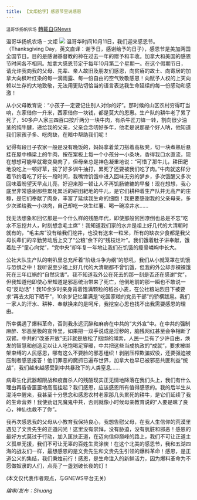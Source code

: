 ```yaml
---
title: 【文炬拾字】感恩节里说感恩
---
```

`温哥华扬帆农场` [轉載自GNews](https://gnews.org/zh-hans/1586205/)

温哥华扬帆农场 – 文炬
![](https://assets.gnews.org/wp-content/uploads/2021/08/专栏图-scaled.jpg)
温哥华时间10月11日，我们迎来感恩节。（Thanksgiving Day，英文直译：谢予日，感谢给予的日子），感恩节是美加两国全国节日。目的是感谢基督教的神在过去一年的赠予和丰收。加拿大和美国的感恩节时间各不相同。加拿大感恩节定于每年10月第二个星期一。在这个假期节日，请允许我向我的父母、先辈、亲人故旧及朋友们感恩，向贫瘠的故土、向寄居的加拿大向枫叶红染的每一滴雨露、每一份自由的空气致敬感恩！向赋予人权的上天向赖以生存的大地致敬，无法用更贴切恰当的语言表达我生命延续的每一份感动和感激！

从小父母教育说：“小孩子一定要记住别人对你的好”。那时候的山区农村穷得叮当响，东家借你一升米，西家借你一块钱，都是莫大的恩惠。生产队的耕牛老了累了死了，50多户人家三四百口按斤两分一块牛肉，有杀牛匠刀锋一转，割向很少油茎的纯牛腱，递给我的父亲，父亲会念叨好多年，他老是说那是个好人呐，他知道我们家孩子多、吃肉缺，在暗中帮助我们呢！

记得有段日子农家一般是没有晚饭的，妈妈拿着菜刀搭着高板凳，切一块煮熟后悬挂在屋中横梁上的牛肉，按在案板上每一个小孩分一小条块，香得我口水直流，现在想想可能早就霉变臭肉了，但母亲总是神色凝重地说：“可惜了那牛儿，耕田耙地没吃上一顿好草，挨了好多训牛抽打，累死了还要被我们吃了肉。”牛肉就这样分着节约着吃了好长一段时间，我嘴馋饥饿中进入回味无穷的梦乡，多次饿醒又多次回味着盼望天早点儿亮，好迎来那一顿让人不再饥肠辘辘的早餐！现在想想，我心底里非常感谢那些累死累活的耕田耙地的牛儿，是它们耕种着生产队并无高产的庄稼，是它们奉献了肉身，丰富了延续我生命的细胞！我更要感谢我的父亲母亲，多少次递给我一小块肉，自己却吃一块生红薯、喝一碗凉井水……

我无法想象和回忆那是一个什么样的残酷年代，即使那般贫困潦倒也总是不忘“吃水不忘挖井人，时刻想念毛主席”！我知道我们家的水井是祖上好几代的大清朝时就有的，“毛主席”没有给我们挖井，也没有送来一粒米，所有的缺衣少食都是我父母长辈们的辛勤劳动后上交了“公粮”余下的“残枝烂叶”。我们饿着肚子讲奉献，饿着肚子“童心向党”，“党中央”却年复一年地让我们在饥饿的瘦骨嶙峋中长大。

公社大队生产队的喇叭里总充斥着“阶级斗争为纲”的怒吼，我们从小就笼罩在饥饿与恐惧之中！我听说至少祖上好几代的大清朝都不曾饥饿，但我的外公却赤裸裸饿死在三年红祸的“自然灾害”。我不知道我外公在死去的那一刻是否还在感谢“党”，但我知道他即使心里知道是邪恶统治带来了死亡，他倒地前的那一瞬也不敢说一句“反动话”！我10余岁时亲身背着饱满颗粒的稻谷小麦，在公社粮站烈日下被要求“再去太阳下晒干”，10余岁记忆里满是“吃国家粮的党员干部”的骄横跋扈。我们一家人的汗水、耕种、奉献换来的是呵斥，我挖空心思也找不出我需要感恩的理由。

所幸偶遇了爆料革命，否则我永远沉醉和麻痹在中共的“大外宣”中。在中共的强制麻醉、邪恶至极的宣传里，如果把一双手说成是淫秽的，脑残网红甚至会争相断了双臂。中共的“改革开放”无非就是放松了捆绑的绳索，人民一旦有了少许自由，焕发的智慧和创造足以让人吃饱喝足穿暖，中共把这些当成执政的“成就”，要求被绑架束缚的人民感恩，哪有这么不要脸的邪恶组织！剥削压榨欺骗奴役，还要强迫被压制者感恩报答！他们罪恶的魔抓已遍布世界，加拿大也早已被邪恶共匪利益“统战”，我们越来越感受到中共暴政下的人类窒息……

病毒生化武器超限战和疫苗杀人的残酷现实正无情地降落在我们头上，我们有什么理由再昏昏噩噩地高高挂起？我们感恩，应该感恩所有值得感恩的。我的后半生从混沌中醒来，我甚至十分思念和感恩农村老家那几头累死的耕牛，是它们延续了我的生命营养！我使劲诅咒魔鬼中共，否则就像小时候母亲教育说的“人要是昧了良心，神仙也救不了你”。

我再次感恩我的父母从小教育我保持良心，我想告慰父母，在我人生信仰的荒漠里遇见了文贵先生的正道闪光！这里没有崇拜，没有胁迫，没有肮脏和邪恶！感恩的最好方式莫过于行动，加入匡扶正道，在迈向信仰巅峰的路上，我们不可让正道主义孤单无援，我们不可让无辜的百姓生灵涂炭！在这个北美的感恩节，我和五湖四海的战友们一样，最想感恩的是文贵先生和文贵先生引领的爆料革命！感恩，是正道公义的集结，我们秉烛前行！感恩，是生命注入的新鲜活力，因为爆料革命为不愿做奴隶的人们，点亮了一盏划破长夜的灯！

(本文仅代表作者观点，与GNEWS平台无关)

*编审/发布：Shuang*
